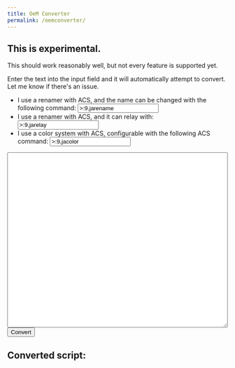 ```yaml
---
title: OeM Converter
permalink: /oemconverter/
---
```


## This is experimental.
This should work reasonably well, but not every feature is supported yet.

Enter the text into the input field and it will automatically attempt to convert.
Let me know if there's an issue.


<script type="text/javascript" src="https://unpkg.com/jquery@3.6.0/dist/jquery.js"></script>
<script type="text/javascript">
function convert_code() {
  acs_code = $('#beep').val().replace(/\\\n/g, '') + '\n';
  oem_code = '';

  var in_block = 0;
  var in_rule = 0;

  function prefix() {
    let ret = '';
    for (let i = 0; i < in_block; i++) ret += '  ';
    return ret;
  }

  function prefixify(func) {
    return function(n) {
      return prefix() + func(n);
    }
  }
  function stringify(n) {
    if ( ( n[0] == '"' && n[n.length-1] == '"' ) || ( n[0] == "'" && n[n.length-1] == "'" ) ) {
      n = n.substr(1,n.length-2); n = n.replace(/"/g, '\\"');
    }
    return `"${n}"`;
  }
  function stringify_var(n) {
    if ( n.match(/^([0-9]+\.?)[0-9]*$/) == null )
      return stringify(n);
    else
      return n;
  }


  function dec_block() {
    in_block--;
    oem_code += prefix() + 'end\n';
  }

  var regexes = [
    / +/,
    n => '',
  
    /"([^"]|\""]*)"/,
    n => n[0],
  
    /\n *\n/,
    function(n) {
      if (in_block > 0) {
        in_block--;
        return '\nend\n\n';
      } else return '\n\n'
    },
  
    /\n/,
    n => n[0],
  
    /#.*/,
    n => "// " + n[0].substring(1),
  
    /mode +([a-zA-Z0-9=_ -]*) +\((.*)\)(.*)/,
    function(n) {
      var ret = `button ${n[1].replace(/ /g, '')}\n`;
      for (let button of n[2].matchAll(/ *([a-zA-Z0-9_ -]+)( *= *\d[^;]*)?;?/g)) {
        ret += `    option \"${button[1]}\"\n`;
      }
      ret += "end\n";

      return ret;
    },
  
    /action *\(([a-zA-Z0-9=_ -]*) *= *([a-zA-Z0-9=_ -]*)\)(\.\.\.)?/,
    function(n) {
      if ( in_block ) dec_block();
      var ret = `on ${n[1].replace(/ /g, '')} = ${stringify(n[2])}`;
      in_block++;
      return ret;
    },
  
    /rule *\(([a-zA-Z0-9=_ -]*) *= *([a-zA-Z0-9=_ -]*)\)(\.\.\.)? *([^\n]+)\n/,
    function(n) {
      if ( in_block ) dec_block();
      var ret = `when ${n[1].replace(/ /g, '')} = ${stringify(n[2])}\n    rule ${stringify(n[4])}\nend`;

      return ret;
    },
  
    /rule *\(([a-zA-Z0-9=_ -]*) *= *([a-zA-Z0-9=_ -]*)\)(\.\.\.)? */,
    function(n) {
      if ( in_block ) dec_block();
      var ret = `when ${n[1].replace(/ /g, '')} = ${stringify(n[2])}\n`;

      in_block++;
      in_rule = 1;
      return ret;
    },
  
    new RegExp(` *(say${$('#acs_renamer_set').val()}) (.*)`),
    prefixify(n => `set wearer_name=${n[2]}${prefix()}set manufacturer=`),
  
    new RegExp(` *(say${$('#acs_renamer_say').val()}) (.*)`),
    prefixify(n => `say ${n[2]}`),
  
    new RegExp(` *(say${$('#acs_color').val()}) (.*)`),
    prefixify(n => `set color=${n[2]}`),
  
    / *([^:\n]*?):(.*)/,
    prefixify(function(n) {
      switch (n[1]) {
        case "self":
          return `think "${stringify(n[2])}"`;
        case "say":
          return `${n[1]} "${stringify(n[2])}"`;
        case "wait":
          return `wait ${n[2]}`;
        case "speechname":
          return `set wearer_name=${stringify_var(n[2])}`;
        default:
          console.log(n);
          return `#Unknown: ${n[0]}`
      }
    }),
  ];
  var rebuilds = regexes.filter((v,i) => i % 2 == 1);
  regexes = regexes.filter((v,i) => i % 2 == 0)
  var orig_acs_code = acs_code;

  while (acs_code != '') {
    if (in_rule) {
      line = acs_code.match(/.*\n/)[0];
      if (line.trim() == '') {
        oem_code += 'end\n';
        in_block--;
        in_rule = 0;
      } else {
        acs_code = acs_code.substring(line.length);
        oem_code += `  rule "${line.trim()}"\n`
        continue;
      }
    }

    earliest_match = -1;
    earliest_index = -1;
    for (var i in regexes) {
      match = acs_code.match(regexes[i]);
      if (match != null && (earliest_index == -1 || earliest_match.index > match.index)) {
        earliest_index = i;
        earliest_match = match;
      }
    }

    if (earliest_index >= 0 && earliest_match.index != 0) {
      var line_no = Array.from(orig_acs_code.substr(0, orig_acs_code.indexOf(acs_code)).matchAll('\n')).length+1;
      oem_code += '\n### UNHANDLED ###\nLine number: ' + line_no + '\n' +  acs_code.substring(0, earliest_match.index);
      acs_code = '';
    }
    if (earliest_index == -1) {
      oem_code += '\n### UNFOUND ###\n' + acs_code;
      acs_code = '';
    } else {
      let new_text = rebuilds[earliest_index](earliest_match);
      oem_code += /*`[[${earliest_index}]]` +*/ new_text;
      acs_code = acs_code.substring(earliest_match[0].length);
    }
  }

  while (in_block > 0) {
    dec_block();
  }

  $('#boop').text(oem_code);
}
      
$(function() {
    $('#beep').change(convert_code);
    convert_code();
});
</script>


<ul>
    <li>I use a renamer with ACS, and the name can be changed with the following command: <input type="text" id="acs_renamer_set" value=">:9,jarename" /></li>
    <li>I use a renamer with ACS, and it can relay with: <input type="text" id="acs_renamer_say" value=">:9,jarelay" /></li>
    <li>I use a color system with ACS, configurable with the following ACS command: <input type="text" id="acs_color" value=">:9,jacolor" /></li>
</ul>
<textarea style="width: 100%;height: 30em;" id="beep">
</textarea>
<input type="button" click="convert_code" value="Convert" />

<h2>
Converted script:
</h2>
<pre id="boop"></pre>
